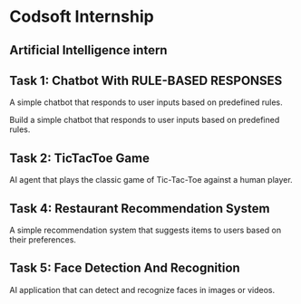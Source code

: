 # Codsoft Internship

## Artificial Intelligence intern


## Task 1: Chatbot With RULE-BASED RESPONSES
A simple chatbot that responds to user inputs based on
predefined rules.

Build a simple chatbot that responds to user inputs based on
predefined rules.

## Task 2: TicTacToe Game
AI agent that plays the classic game of Tic-Tac-Toe
against a human player.

## Task 4: Restaurant Recommendation System
A simple recommendation system that suggests items to
users based on their preferences.

## Task 5: Face Detection And Recognition
AI application that can detect and recognize faces in
images or videos.
